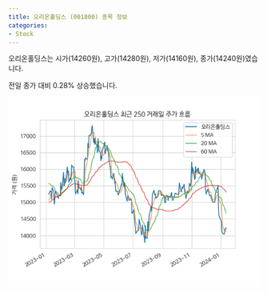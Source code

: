 ```yaml
---
title: 오리온홀딩스 (001800) 종목 정보
categories:
- Stock
---
```


오리온홀딩스는 시가(14260원), 고가(14280원), 저가(14160원), 종가(14240원)였습니다.

전일 종가 대비 0.28% 상승했습니다.

<!-- more -->

![001800](/assets/images/stock/001800.png)